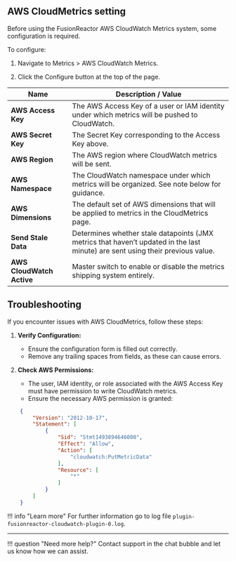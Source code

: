 ## AWS CloudMetrics setting

Before using the FusionReactor AWS CloudWatch Metrics system, some configuration is required.

To configure: 

1. Navigate to Metrics > AWS CloudWatch Metrics.

2. Click the Configure button at the top of the page.


| **Name**                  | **Description / Value**                                                                                                        |
| ------------------------- | ------------------------------------------------------------------------------------------------------------------------------ |
| **AWS Access Key**        | The AWS Access Key of a user or IAM identity under which metrics will be pushed to CloudWatch.                                 |
| **AWS Secret Key**        | The Secret Key corresponding to the Access Key above.                                                                          |
| **AWS Region**            | The AWS region where CloudWatch metrics will be sent.                                                                          |
| **AWS Namespace**         | The CloudWatch namespace under which metrics will be organized. See note below for guidance.                                   |
| **AWS Dimensions**        | The default set of AWS dimensions that will be applied to metrics in the CloudMetrics page.                                    |
| **Send Stale Data**       | Determines whether stale datapoints (JMX metrics that haven’t updated in the last minute) are sent using their previous value. |
| **AWS CloudWatch Active** | Master switch to enable or disable the metrics shipping system entirely.                                                       |




## Troubleshooting

If you encounter issues with AWS CloudMetrics, follow these steps:

1. **Verify Configuration:**

    * Ensure the configuration form is filled out correctly.
    * Remove any trailing spaces from fields, as these can cause errors.

2. **Check AWS Permissions:**

    * The user, IAM identity, or role associated with the AWS Access Key must have permission to write CloudWatch metrics.
    * Ensure the necessary AWS permission is granted:

```JSON
    {
        "Version": "2012-10-17",
        "Statement": [
            {
                "Sid": "Stmt1493894646000",
                "Effect": "Allow",
                "Action": [
                    "cloudwatch:PutMetricData"
                ],
                "Resource": [
                    "*"
                ]
            }
        ]
    }
```

!!! info "Learn more"
    For further information go to log file `plugin-fusionreactor-cloudwatch-plugin-0.log`.


___

!!! question "Need more help?"
    Contact support in the chat bubble and let us know how we can assist.